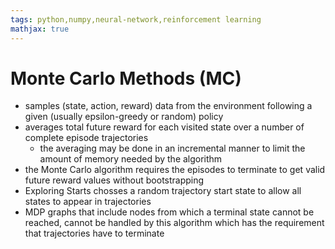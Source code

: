 ```yaml
---
tags: python,numpy,neural-network,reinforcement learning
mathjax: true
---
```

# Monte Carlo Methods (MC)

- samples (state, action, reward) data from the environment following a given (usually epsilon-greedy or random) policy
- averages total future reward for each visited state over a number of complete episode trajectories
  - the averaging may be done in an incremental manner to limit the amount of memory needed by the algorithm
- the Monte Carlo algorithm requires the episodes to terminate to get valid future reward values without bootstrapping
- Exploring Starts chosses a random trajectory start state to allow all states to appear in trajectories
- MDP graphs that include nodes from which a terminal state cannot be reached, cannot be handled by this algorithm which has the requirement that trajectories have to terminate

